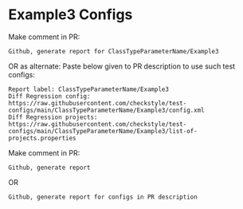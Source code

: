 # Example3 Configs
Make comment in PR:
```
Github, generate report for ClassTypeParameterName/Example3
```
OR as alternate:
Paste below given to PR description to use such test configs:
```
Report label: ClassTypeParameterName/Example3
Diff Regression config: https://raw.githubusercontent.com/checkstyle/test-configs/main/ClassTypeParameterName/Example3/config.xml
Diff Regression projects: https://raw.githubusercontent.com/checkstyle/test-configs/main/ClassTypeParameterName/Example3/list-of-projects.properties
```
Make comment in PR:
```
Github, generate report
```
OR
```
Github, generate report for configs in PR description
```
